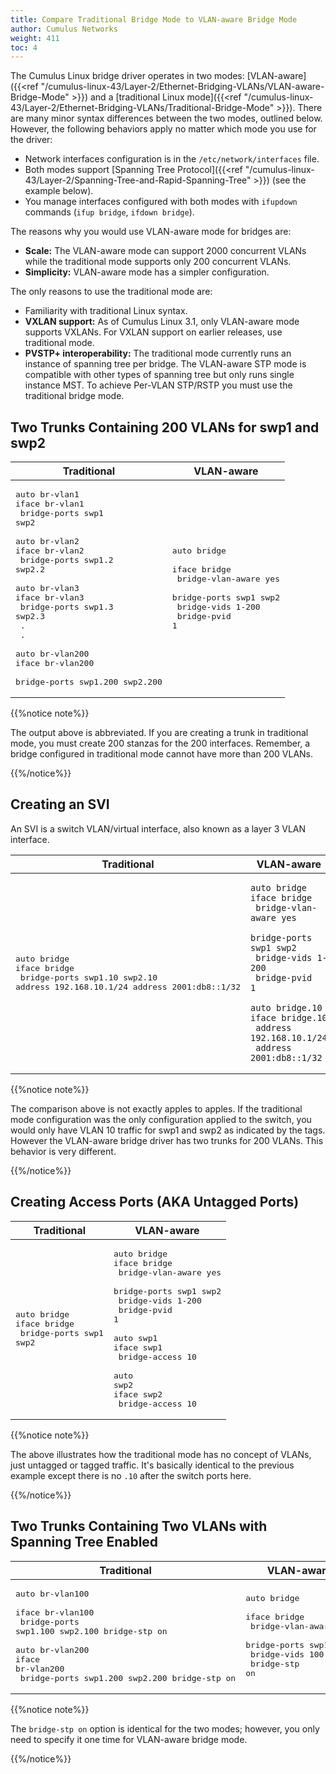 ```yaml
---
title: Compare Traditional Bridge Mode to VLAN-aware Bridge Mode
author: Cumulus Networks
weight: 411
toc: 4
---
```


The Cumulus Linux bridge driver operates in two modes:
[VLAN-aware]({{<ref "/cumulus-linux-43/Layer-2/Ethernet-Bridging-VLANs/VLAN-aware-Bridge-Mode" >}}) and a [traditional Linux mode]({{<ref "/cumulus-linux-43/Layer-2/Ethernet-Bridging-VLANs/Traditional-Bridge-Mode" >}}). There are many minor syntax differences between the two modes, outlined below. However, the following behaviors apply no matter which mode you use for the driver:

- Network interfaces configuration is in the `/etc/network/interfaces` file.
- Both modes support [Spanning Tree Protocol]({{<ref "/cumulus-linux-43/Layer-2/Spanning-Tree-and-Rapid-Spanning-Tree" >}}) (see the example below).
- You manage interfaces configured with both modes with `ifupdown` commands (`ifup bridge`, `ifdown bridge`).

The reasons why you would use VLAN-aware mode for bridges are:

- **Scale:** The VLAN-aware mode can support 2000 concurrent VLANs while the traditional mode supports only 200 concurrent VLANs.
- **Simplicity:** VLAN-aware mode has a simpler configuration.

The only reasons to use the traditional mode are:

- Familiarity with traditional Linux syntax.
- **VXLAN support:** As of Cumulus Linux 3.1, only VLAN-aware mode supports VXLANs. For VXLAN support on earlier releases, use traditional mode.
- **PVSTP+ interoperability:** The traditional mode currently runs an instance of spanning tree per bridge. The VLAN-aware STP mode is compatible with other types of spanning tree but only runs single instance MST. To achieve Per-VLAN STP/RSTP you must use the traditional bridge mode.

## Two Trunks Containing 200 VLANs for swp1 and swp2

| Traditional | VLAN-aware |
| ----------- | ---------- |
| <pre>auto br-vlan1<br>iface br-vlan1<br>  bridge-ports swp1 swp2<br><br>auto br-vlan2<br>iface br-vlan2<br>  bridge-ports swp1.2 swp2.2<br><br>auto br-vlan3<br>iface br-vlan3<br>  bridge-ports swp1.3 swp2.3<br> .<br> .<br><br>auto br-vlan200<br>iface br-vlan200<br>  bridge-ports swp1.200 swp2.200</pre> | <pre>auto bridge<br><br>iface bridge<br>  bridge-vlan-aware yes<br>  bridge-ports swp1 swp2<br>  bridge-vids 1-200<br>  bridge-pvid 1</pre> |

{{%notice note%}}
<!-- vale off -->
The output above is abbreviated. If you are creating a trunk in traditional mode, you must create 200 stanzas for the 200 interfaces. Remember, a bridge configured in traditional mode cannot have more than 200 VLANs.
<!-- vale on -->
{{%/notice%}}

## Creating an SVI

An SVI is a switch VLAN/virtual interface, also known as a layer 3 VLAN interface.

| Traditional | VLAN-aware |
| ----------- | ---------- |
| <pre>auto bridge<br>iface bridge<br>  bridge-ports swp1.10 swp2.10 address 192.168.10.1/24 address 2001:db8::1/32</pre> | <pre><code>auto bridge<br>iface bridge<br>  bridge-vlan-aware yes<br>  bridge-ports swp1 swp2<br>  bridge-vids 1-200<br>  bridge-pvid 1<br><br>auto bridge.10<br>iface bridge.10<br>  address 192.168.10.1/24<br>  address 2001:db8::1/32</pre> |

{{%notice note%}}

The comparison above is not exactly apples to apples. If the traditional mode configuration was the only configuration applied to the switch, you would only have VLAN 10 traffic for swp1 and swp2 as indicated by the tags. However the VLAN-aware bridge driver has two trunks for 200 VLANs. This behavior is very different.

{{%/notice%}}

## Creating Access Ports (AKA Untagged Ports)

| Traditional | VLAN-aware |
| ----------- | ---------- |
| <pre>auto bridge<br>iface bridge<br>  bridge-ports swp1 swp2</pre> |  <pre>auto bridge<br>iface bridge<br>  bridge-vlan-aware yes<br>  bridge-ports swp1 swp2<br>  bridge-vids 1-200<br>  bridge-pvid 1<br><br>auto swp1<br>iface swp1<br>  bridge-access 10<br><br>auto swp2<br>iface swp2<br>  bridge-access 10</pre> |

{{%notice note%}}

The above illustrates how the traditional mode has no concept of VLANs, just untagged or tagged traffic. It\'s basically identical to the previous example except there is no `.10` after the switch ports here.

{{%/notice%}}

## Two Trunks Containing Two VLANs with Spanning Tree Enabled

| Traditional | VLAN-aware |
| ----------- | ---------- |
| <pre>auto br-vlan100<br><br>iface br-vlan100<br>    bridge-ports swp1.100 swp2.100 bridge-stp on<br><br>auto br-vlan200<br>iface br-vlan200<br>    bridge-ports swp1.200 swp2.200 bridge-stp on</pre> | <pre>auto bridge<br><br>iface bridge<br>    bridge-vlan-aware yes<br>    bridge-ports swp1 swp2<br>    bridge-vids 100 200<br>    bridge-stp on</pre> |

{{%notice note%}}

The `bridge-stp on` option is identical for the two modes; however, you only need to specify it one time for VLAN-aware bridge mode.

{{%/notice%}}

